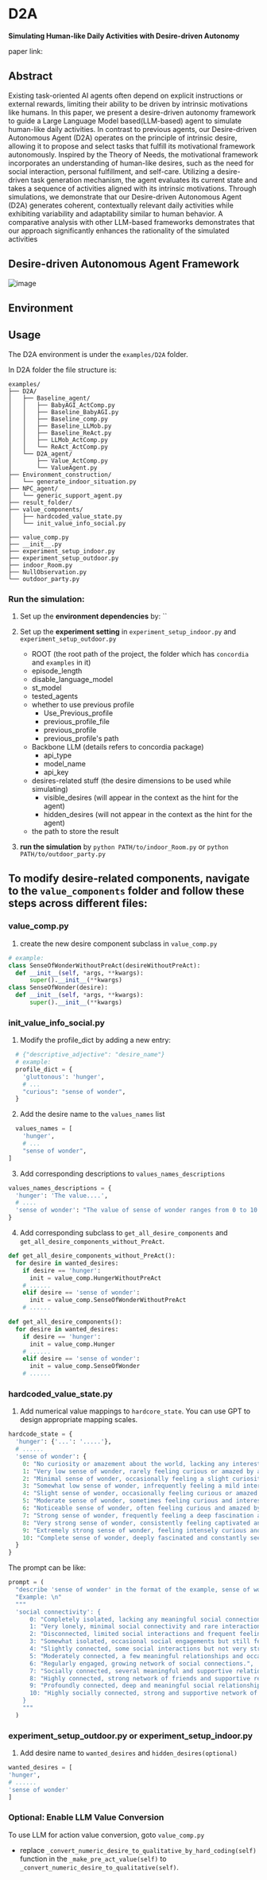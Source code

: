 # D2A
**Simulating Human-like Daily Activities with Desire-driven Autonomy**

paper link:

## Abstract

Existing task-oriented AI agents often depend on explicit instructions or external rewards, limiting their ability to be driven by intrinsic motivations like humans. In this paper, we present a desire-driven autonomy framework to guide a Large Language Model based(LLM-based) agent to simulate human-like daily activities. In contrast to previous agents, our Desire-driven Autonomous Agent (D2A) operates on the principle of intrinsic desire, allowing it to propose and select tasks that fulfill its motivational framework autonomously. Inspired by the Theory of Needs, the motivational framework incorporates an understanding of human-like desires, such as the need for social interaction, personal fulfillment, and self-care. Utilizing a desire-driven task generation mechanism, the agent evaluates its current state and takes a sequence of activities aligned with its intrinsic motivations. Through simulations, we demonstrate that our Desire-driven Autonomous Agent (D2A) generates coherent, contextually relevant daily activities while exhibiting variability and adaptability similar to human behavior. A comparative analysis with other LLM-based frameworks demonstrates that our approach significantly enhances the rationality of the simulated activities

## Desire-driven Autonomous Agent Framework

![image](imgs/framework.png)

## Environment



## Usage

The D2A environment is under the `examples/D2A` folder.

In D2A folder the file structure is:
```
examples/
├── D2A/
│   ├── Baseline_agent/
│   │   ├── BabyAGI_ActComp.py
│   │   ├── Baseline_BabyAGI.py
│   │   ├── Baseline_comp.py
│   │   ├── Baseline_LLMob.py
│   │   ├── Baseline_ReAct.py
│   │   ├── LLMob_ActComp.py
│   │   └── ReAct_ActComp.py
│   └── D2A_agent/
│       ├── Value_ActComp.py
│       └── ValueAgent.py
├── Environment_construction/
│   └── generate_indoor_situation.py
├── NPC_agent/
│   └── generic_support_agent.py
├── result_folder/
├── value_components/
│   ├── hardcoded_value_state.py
│   └── init_value_info_social.py
│
├── value_comp.py
├── __init__.py
├── experiment_setup_indoor.py
├── experiment_setup_outdoor.py
├── indoor_Room.py
├── NullObservation.py
└── outdoor_party.py
```

### Run the simulation:
1. Set up the **environment dependencies** by:
  ``
2. Set up the **experiment setting** in `experiment_setup_indoor.py` and `experiment_setup_outdoor.py`
   - ROOT (the root path of the project, the folder which has `concordia` and `examples` in it)
   - episode_length
   - disable_language_model
   - st_model
   - tested_agents
   - whether to use previous profile
     - Use_Previous_profile
     - previous_profile_file
     - previous_profile
     - previous_profile's path
   - Backbone LLM (details refers to concordia package)
     - api_type
     - model_name
     - api_key
   - desires-related stuff (the desire dimensions to be used while simulating)
     - visible_desires (will appear in the context as the hint for the agent)
     - hidden_desires (will not appear in the context as the hint for the agent)
   - the path to store the result

3. **run the simulation** by `python PATH/to/indoor_Room.py` or `python PATH/to/outdoor_party.py`

## To modify desire-related components, navigate to the `value_components` folder and follow these steps across different files:
### value_comp.py
1. create the new desire component subclass in `value_comp.py`
  ```python
  # example:
  class SenseOfWonderWithoutPreAct(desireWithoutPreAct):
    def __init__(self, *args, **kwargs):
        super().__init__(**kwargs)
  class SenseOfWonder(desire):
    def __init__(self, *args, **kwargs):
        super().__init__(**kwargs)
  ```
### init_value_info_social.py
1. Modify the profile_dict by adding a new entry:
  ```python
    # {"descriptive_adjective": "desire_name"}
    # example:
    profile_dict = {
      'gluttonous': 'hunger',
      # ...
      "curious": "sense of wonder",
    }
  ```
2. Add the desire name to the `values_names` list
  ```python
    values_names = [
      'hunger',
      # ...
      "sense of wonder",
  ]
  ```
3. Add corresponding descriptions to `values_names_descriptions`
  ```python
  values_names_descriptions = {
    'hunger': 'The value....',
    # ....
    'sense of wonder': "The value of sense of wonder ranges from 0 to 10. A score of 0 means you feel no curiosity or amazement about the world, lacking any interest in exploration or new experiences, while a score of 10 means you are deeply fascinated and captivated by the world around you, constantly seeking to discover, learn, and marvel at new things."
  }
  ```
4. Add corresponding subclass to `get_all_desire_components` and `get_all_desire_components_without_PreAct`.
  ```python
  def get_all_desire_components_without_PreAct():
    for desire in wanted_desires:
      if desire == 'hunger':
        init = value_comp.HungerWithoutPreAct
      # ......
      elif desire == 'sense of wonder':
        init = value_comp.SenseOfWonderWithoutPreAct
      # ......

  def get_all_desire_components():
    for desire in wanted_desires:
      if desire == 'hunger':
        init = value_comp.Hunger
      # ......
      elif desire == 'sense of wonder':
        init = value_comp.SenseOfWonder
      # ......
  ```
### hardcoded_value_state.py
1. Add numerical value mappings to `hardcore_state`. You can use GPT to design appropriate mapping scales.
  ```python
  hardcode_state = {
    'hunger': {'...': '.....'},
    # ......
    'sense of wonder': {
      0: "No curiosity or amazement about the world, lacking any interest in exploration or new experiences.",
      1: "Very low sense of wonder, rarely feeling curious or amazed by anything.",
      2: "Minimal sense of wonder, occasionally feeling a slight curiosity about the world.",
      3: "Somewhat low sense of wonder, infrequently feeling a mild interest in new experiences.",
      4: "Slight sense of wonder, occasionally feeling curious or amazed by certain things.",
      5: "Moderate sense of wonder, sometimes feeling curious and interested in exploring new things.",
      6: "Noticeable sense of wonder, often feeling curious and amazed by many aspects of the world.",
      7: "Strong sense of wonder, frequently feeling a deep fascination and desire to explore and understand the world.",
      8: "Very strong sense of wonder, consistently feeling captivated and eager to discover new things.",
      9: "Extremely strong sense of wonder, feeling intensely curious and amazed by almost everything around you.",
      10: "Complete sense of wonder, deeply fascinated and constantly seeking to discover, learn, and marvel at new things."
    }
  }
  ```
  The prompt can be like:
  ```python
  prompt = (
    "describe 'sense of wonder' in the format of the example, sense of wonder is defined as: The value of sense of wonder ranges from 0 to 10. A score of 0 means you feel no curiosity or amazement about the world, lacking any interest in exploration or new experiences, while a score of 10 means you are deeply fascinated and captivated by the world around you, constantly seeking to discover, learn, and marvel at new things.\n"
    "Example: \n"
    """
    'social connectivity': {
        0: "Completely isolated, lacking any meaningful social connections.",
        1: "Very lonely, minimal social connectivity and rare interactions.",
        2: "Disconnected, limited social interactions and frequent feelings of isolation.",
        3: "Somewhat isolated, occasional social engagements but still feeling disconnected.",
        4: "Slightly connected, some social interactions but not very strong or supportive.",
        5: "Moderately connected, a few meaningful relationships and occasional social interactions.",
        6: "Regularly engaged, growing network of social connections.",
        7: "Socially connected, several meaningful and supportive relationships.",
        8: "Highly connected, strong network of friends and supportive relationships.",
        9: "Profoundly connected, deep and meaningful social relationships.",
        10: "Highly socially connected, strong and supportive network of relationships."
      }
      """
    )
  ```

### experiment_setup_outdoor.py or experiment_setup_indoor.py
1. Add desire name to `wanted_desires` and `hidden_desires(optional)`
  ```python
  wanted_desires = [
  'hunger',
  # ......
  'sense of wonder'
  ]
  ```

### Optional: Enable LLM Value Conversion
To use LLM for action value conversion, goto `value_comp.py`
- replace `_convert_numeric_desire_to_qualitative_by_hard_coding(self)` function in the `_make_pre_act_value(self)` to `_convert_numeric_desire_to_qualitative(self)`.

